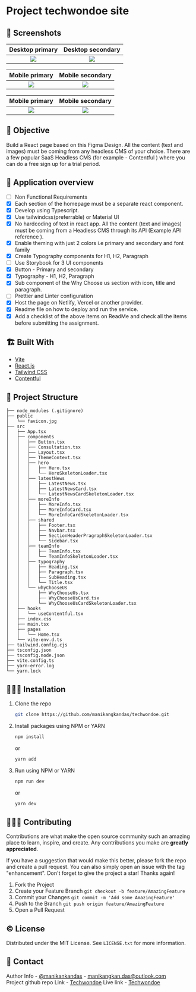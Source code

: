 # Project techwondoe site

## 📜 Screenshots
Desktop primary | Desktop secondary
:-------------------------:|:-------------------------:
![](https://user-images.githubusercontent.com/75943412/180653560-d5d27f88-48fc-44c5-8602-c9a326d6f534.png) | ![](https://user-images.githubusercontent.com/75943412/180653981-92348130-7651-4a3c-a249-7c13de5a2abc.png)

Mobile primary | Mobile secondary 
:-------------------------:|:-------------------------:
![](https://user-images.githubusercontent.com/75943412/180653645-3568ba31-e9c5-4b64-bd39-8448f474acdb.png) | ![](https://user-images.githubusercontent.com/75943412/180654133-5d149d0a-68f9-47aa-92df-59b7df24a58c.png)

Mobile primary | Mobile secondary 
:-------------------------:|:-------------------------:
![](https://user-images.githubusercontent.com/75943412/180653710-51d473ad-2e05-4c61-94eb-58ff38c796e5.png) | ![](https://user-images.githubusercontent.com/75943412/180653732-d2526d55-20ba-44f9-8aa8-e2e1c1645aee.png)


## 🤔 Objective
Build a React page based on this Figma Design. All the content (text and images) must be coming from any headless CMS of your choice. There are a few popular SaaS Headless CMS (for example - Contentful ) where you can do a free sign up for a trial period.

## 🐤 Application overview

- [ ] Non Functional Requirements
- [x] Each section of the homepage must be a separate react component.
- [x] Develop using Typescript.
- [x] Use tailwindcss(preferrable) or Material UI
- [x] No hardcoding of text in react app. All the content (text and images) must be coming from a Headless CMS through its API (Example API reference ).
- [x] Enable theming with just 2 colors i.e primary and secondary and font family
- [x] Create Typography components for H1, H2, Paragraph
- [ ] Use Storybook for 3 UI components 
- [x] Button - Primary and secondary
- [x] Typography - H1, H2, Paragraph
- [x] Sub component of the Why Choose us section with icon, title and paragraph.
- [ ] Prettier and Linter configuration
- [x] Host the page on Netlify, Vercel or another provider.
- [x] Readme file on how to deploy and run the service.
- [x] Add a checklist of the above items on ReadMe and check all the items before submitting the assignment.

## 🏗️ Built With

- [Vite](https://vitejs.dev/)
- [React.js](https://reactjs.org/)
- [Tailwind CSS](https://tailwindcss.com/)
- [Contentful](https://app.contentful.com/)

## 🎏 Project Structure
```
├── node_modules (.gitignore)
├── public
│   └── favicon.jpg
├── src
│   ├── App.tsx
│   ├── components
│   │   ├── Button.tsx
│   │   ├── Consultation.tsx
│   │   ├── Layout.tsx
│   │   ├── ThemeContext.tsx
│   │   ├── hero
│   │   │   ├── Hero.tsx
│   │   │   └── HeroSkeletonLoader.tsx
│   │   ├── latestNews
│   │   │   ├── LatestNews.tsx
│   │   │   ├── LatestNewsCard.tsx
│   │   │   └── LatestNewsCardSkeletonLoader.tsx
│   │   ├── moreInfo
│   │   │   ├── MoreInfo.tsx
│   │   │   ├── MoreInfoCard.tsx
│   │   │   └── MoreInfoCardSkeletonLoader.tsx
│   │   ├── shared
│   │   │   ├── Footer.tsx
│   │   │   ├── Navbar.tsx
│   │   │   ├── SectionHeaderPragraphSkeletonLoader.tsx
│   │   │   └── Sidebar.tsx
│   │   ├── teamInfo
│   │   │   ├── TeamInfo.tsx
│   │   │   └── TeamInfoSkeletonLoader.tsx
│   │   ├── typography
│   │   │   ├── Heading.tsx
│   │   │   ├── Paragraph.tsx
│   │   │   ├── SubHeading.tsx
│   │   │   └── Title.tsx
│   │   └── whyChooseUs
│   │       ├── WhyChooseUs.tsx
│   │       ├── WhyChooseUsCard.tsx
│   │       └── WhyChooseUsCardSkeletonLoader.tsx
│   ├── hooks
│   │   └── useContentful.tsx
│   ├── index.css
│   ├── main.tsx
│   ├── pages
│   │   └── Home.tsx
│   └── vite-env.d.ts
├── tailwind.config.cjs
├── tsconfig.json
├── tsconfig.node.json
├── vite.config.ts
├── yarn-error.log
└── yarn.lock
```
## 🧑🏻‍🎤 Installation

1. Clone the repo
   ```sh
   git clone https://github.com/manikangkandas/techwondoe.git
   ```
2. Install packages using NPM or YARN

   ```sh
   npm install
   ```
   or

   ```sh
   yarn add
   ```

3. Run using NPM or YARN

   ```sh
   npm run dev
   ```
   or

   ```sh
   yarn dev
   ```

## 💁🏻‍♂️ Contributing

Contributions are what make the open source community such an amazing place to learn, inspire, and create. Any contributions you make are **greatly appreciated**.

If you have a suggestion that would make this better, please fork the repo and create a pull request. You can also simply open an issue with the tag "enhancement".
Don't forget to give the project a star! Thanks again!

1. Fork the Project
2. Create your Feature Branch `git checkout -b feature/AmazingFeature`
3. Commit your Changes `git commit -m 'Add some AmazingFeature'`
4. Push to the Branch `git push origin feature/AmazingFeature`
5. Open a Pull Request

<!-- LICENSE -->

## ©️ License

Distributed under the MIT License. See `LICENSE.txt` for more information.

<!-- CONTACT -->

## 🤝 Contact

Author Info - [@manikankandas](https://linkedin.com/in/techwondoe) - manikangkan.das@outlook.com
<br />
Project github repo Link - [Techwondoe](https://github.com/manikangkandas/techwondoe)
Live link - [Techwondoe](https://manikangkandas.github.io/techwondoe/)
